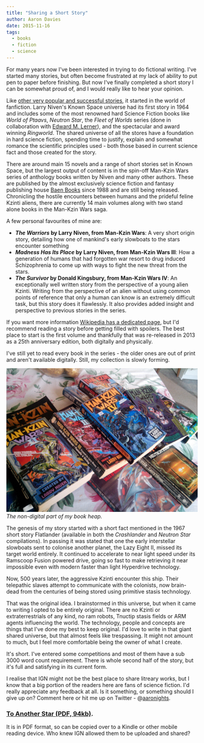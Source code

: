 ```yaml
---
title: "Sharing a Short Story"
author: Aaron Davies
date: 2015-11-16
tags:
  - books
  - fiction
  - science
---
```


For many years now I've been interested in trying to do fictional writing. I've started many stories, but often become frustrated at my lack of ability to put pen to paper before finishing. But now I've finally completed a short story I can be somewhat proud of, and I would really like to hear your opinion.

Like [other very popular and successful stories](https://en.wikipedia.org/wiki/Fifty_Shades_of_Grey), it started in the world of fanfiction. Larry Niven's Known Space universe had its first story in 1964 and includes some of the most renowned hard Science Fiction books like _World of Ptaavs_, _Neutron Star_, the _Fleet of Worlds_ series (done in collaboration with [Edward M. Lerner](http://blog.edwardmlerner.com/)), and the spectacular and award winning _Ringworld_. The shared universe of all the stores have a foundation in hard science fiction, spending time to justify, explain and somewhat romance the scientific principles used - both those based in current science fact and those created for the story.

There are around main 15 novels and a range of short stories set in Known Space, but the largest output of content is in the spin-off Man-Kzin Wars series of anthology books written by Niven and many other authors. These are published by the almost exclusively science fiction and fantasy publishing house [Baen Books](http://www.baen.com/) since 1988 and are still being released. Chronicling the hostile encounters between humans and the prideful feline Kzinti aliens, there are currently 14 main volumes along with two stand alone books in the Man-Kzin Wars saga.

A few personal favourites of mine are:

* **_The Warriors_ by Larry Niven, from Man-Kzin Wars**: A very short origin story, detailing how one of mankind's early slowboats to the stars encounter something
* **_Madness Has Its Place_ by Larry Niven, from Man-Kzin Wars III**: How a generation of humans that had forgotten war resort to drug induced Schizophrenia to come up with ways to fight the new threat from the stars.
* **_The Survivor_ by Donald Kingsbury, from Man-Kzin Wars IV**: An exceptionally well written story from the perspective of a young alien Kzinti. Writing from the perspective of an alien without using common points of reference that only a human can know is an extremely difficult task, but this story does it flawlessly. It also provides added insight and perspective to previous stories in the series.

If you want more information [Wikipedia has a dedicated page](https://en.wikipedia.org/wiki/Man-Kzin_Wars), but I'd recommend reading a story before getting filled with spoilers. The best place to start is the first volume and thankfully that was re-released in 2013 as a 25th anniversary edition, both digitally and physically.

I've still yet to read every book in the series - the older ones are out of print and aren't available digitally. Still, my collection is slowly forming.

[![The non-digital part of my book heap.](../../media/images/blog/IMG_20151117_161855.jpg)](/assets/static/src/media/images/blog/IMG_20151117_161855.jpg)
_The non-digital part of my book heap._

The genesis of my story started with a short fact mentioned in the 1967 short story Flatlander (available in both the _Crashlander_ and _Neutron Star_ compilations). In passing it was stated that one the early interstellar slowboats sent to colonise another planet, the Lazy Eight II, missed its target world entirely. It continued to accelerate to near light speed under its Ramscoop Fusion powered drive, going so fast to make retrieving it near impossible even with modern faster than light Hyperdrive technology.

Now, 500 years later, the aggressive Kzinti encounter this ship. Their telepathic slaves attempt to communicate with the colonists, now brain-dead from the centuries of being stored using primitive stasis technology.

That was the original idea. I brainstormed in this universe, but when it came to writing I opted to be entirely original. There are no Kzinti or extraterrestrials of any kind, no ram robots, Tnuctip stasis fields or ARM agents influencing the world. The technology, people and concepts are things that I've done my best to keep original. I'd love to write in that giant shared universe, but that almost feels like trespassing. It might not amount to much, but I feel more comfortable being the owner of what I create.

It's short. I've entered some competitions and most of them have a sub 3000 word count requirement. There is whole second half of the story, but it's full and satisfying in its current form.

I realise that IGN might not be the best place to share litreary works, but I know that a big portion of the readers here are fans of science fiction. I'd really appreciate any feedback at all. Is it something, or something should I give up on? Comment here or hit me up on Twitter - @[aaronights](http://twitter.com/aaronights).

### [To Another Star (PDF, 94kb)](http://oyster.ignimgs.com/wordpress/write.ign.com/65205/2015/11/To-Another-Star.pdf).

It is in PDF format, so can be copied over to a Kindle or other mobile reading device. Who knew IGN allowed them to be uploaded and shared?
